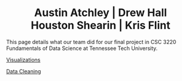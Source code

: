 # <center>Austin Atchley | Drew Hall<br>Houston Shearin | Kris Flint</center>

This page details what our team did for our final project in CSC 3220 Fundamentals of Data Science at Tennessee Tech University.

<a href="https://austinatchley1.github.io/Data-Science-Team-Project/Visualization.html">Visualizations </a>

<a href="https://austinatchley1.github.io/Data-Science-Team-Project/Data-Cleaning.html">Data Cleaning </a>

